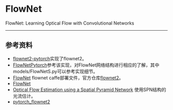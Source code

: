 # FlowNet

FlowNet: Learning Optical Flow with Convolutional Networks

---
## 参考资料

- [flownet2-pytorch](https://github.com/NVIDIA/flownet2-pytorch)实现了flownet2。
- [FlowNetPytorch](https://github.com/ClementPinard/FlowNetPytorch)参考该实现，对FlowNet网络结构进行相应的了解，其中models/FlowNetS.py可以参考实现细节。
- [FlowNet](https://github.com/liruoteng/FlowNet/blob/master/models/flownet/model_simple/deploy.tpl.prototxt) flownet caffe部署文件，官方仓库[flownet2](https://github.com/lmb-freiburg/flownet2)。
- [FlowNet](https://www.cnblogs.com/zhang-yd/p/6511475.html)
- [Optical Flow Estimation using a Spatial Pyramid Network](https://arxiv.org/abs/1611.00850) 使用SPN结构的光流估计。
- [pytorch_flownet2](https://github.com/vt-vl-lab/pytorch_flownet2)